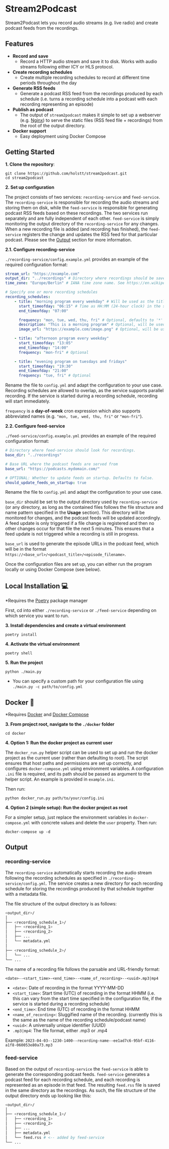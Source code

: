 # Stream2Podcast

Stream2Podcast lets you record audio streams (e.g. live radio) and create podcast feeds from the recordings.

## Features

-   **Record and save**
    - Record a HTTP audio stream and save it to disk. Works with audio streams following either ICY or HLS protocol.
-   **Create recording schedules**
    - Create multiple recording schedules to record at different time periods throughout the day
-   **Generate RSS feeds**
    - Generate a podcast RSS feed from the recordings produced by each schedule (i.e. turns a recording schedule into a podcast with each recording representing an episode)
-   **Publish as podcast**
    - The output of `stream2podcast` makes it simple to set up a webserver (e.g. [Nginx](https://www.nginx.com/)) to serve the static files (RSS feed file + recordings) from the root of the output directory.
-   **Docker support**
    - Easy deployment using Docker Compose

## Getting Started

**1. Clone the repository**:

```
git clone https://github.com/holstt/stream2podcast.git
cd stream2podcast
```

**2. Set up configuration**

The project consists of two services: `recording-service` and `feed-service`. The `recording-service` is responsible for recording the audio streams and storing them on disk, while the `feed-service` is responsible for generating podcast RSS feeds based on these recordings. The two services run separately and are fully independent of each other. `feed-service` is simply monitoring the output directory of the `recording-service` for any changes. When a new recording file is added (and recording has finished), the `feed-service` registers the change and updates the RSS feed for that particular podcast. Please see the [Output](https://github.com/holstt/stream2podcast#output) section for more information.

**2.1. Configure recording-service**

`./recording-service/config.example.yml` provides an example of the required configuration format:

```yaml
stream_url: "https://example.com"
output_dir: "../recordings" # Directory where recordings should be saved
time_zone: "Europe/Berlin" # IANA time zone name. See https://en.wikipedia.org/wiki/List_of_tz_database_time_zones

# Specify one or more recording schedules
recording_schedules:
    - title: "morning program every weekday" # Will be used as the title of the podcast feed
      start_timeofday: "06:15" # Time as HH:MM (24-hour clock) in the specified time zone
      end_timeofday: "07:00"

      frequency: "mon, tue, wed, thu, fri" # Optional, defaults to '*' i.e. every day
      description: "This is a morning program" # Optional, will be used as the podcast description when generating the feed
      image_url: "https://example.com/image.png" # Optional, will be used as the podcast image when generating the feed

    - title: "afternoon program every weekday"
      start_timeofday: "13:05"
      end_timeofday: "14:00"
      frequency: "mon-fri" # Optional

    - title: "evening program on tuesdays and fridays"
      start_timeofday: "19:30"
      end_timeofday: "21:00"
      frequency: "tue, fri" # Optional
```

Rename the file to `config.yml` and adapt the configuration to your use case. Recording schedules are allowed to overlap, as the service supports parallel recording. If the service is started during a recording schedule, recording will start immediately.

`frequency` is a **day-of-week** cron expression which also supports abbreviated names (e.g. `"mon, tue, wed, thu, fri"` or `"mon-fri"`).

**2.2. Configure feed-service**

`./feed-service/config.example.yml` provides an example of the required configuration format:

```yaml
# Directory where feed-service should look for recordings.
base_dir: "../recordings"

# Base URL where the podcast feeds are served from
base_url: "https://podcasts.mydomain.com/"

# OPTIONAL: Whether to update feeds on startup. Defaults to false.
should_update_feeds_on_startup: true
```

Rename the file to `config.yml` and adapt the configuration to your use case.

`base_dir` should be set to the output directory used by `recording-service` (or any directory, as long as the contained files follows the file structure and name pattern specified in the **Usage** section). This directory will be monitored for changes, and the podcast feeds will be updated accordingly. A feed update is only triggered if a file change is registered and then no other changes occur for that file the next 5 minutes. This ensures that a feed update is not triggered while a recording is still in progress.

`base_url` is used to generate the episode URLs in the podcast feed, which will be in the format `https://<base_url>/<podcast_title>/<episode_filename>`.

Once the configuration files are set up, you can either run the program locally or using Docker Compose (see below).

## Local Installation 💻

\*Requires the [Poetry](https://python-poetry.org/docs/) package manager

First, cd into either `./recording-service` or `./feed-service` depending on which service you want to run.

**3. Install dependencies and create a virtual environment**

```
poetry install
```

**4. Activate the virtual environment**

```
poetry shell
```

**5. Run the project**

```
python ./main.py
```

-   You can specify a custom path for your configuration file using `./main.py -c path/to/config.yml`

## Docker 🐳

\*Requires [Docker](https://docs.docker.com/get-docker/) and [Docker Compose](https://docs.docker.com/compose/install/)

**3. From project root, navigate to the `./docker` folder**

```
cd docker
```

**4. Option 1: Run the docker project as current user**

The `docker_run.py` helper script can be used to set up and run the docker project as the current user (rather than defaulting to root). The script ensures that host paths and permissions are set up correctly, and configures `docker-compose.yml` using environment variables. A configuration `.ini` file is required, and its path should be passed as argument to the helper script. An example is provided in `example.ini`. 

Then run:

```
python docker_run.py path/to/your/config.ini
```

**4. Option 2 (simple setup): Run the docker project as root**

For a simpler setup, just replace the environment variables in `docker-compose.yml` with concrete values and delete the `user` property. Then run:

```
docker-compose up -d
```

## Output

### recording-service

The `recording-service` automatically starts recording the audio stream following the recording schedules as specified in `./recording-service/config.yml`. The service creates a new directory for each recording schedule for storing the recordings produced by that schedule together with a metadata file.

The file structure of the output directory is as follows:

```bash
<output_dir>/
│
├── <recording_schedule_1>/
│   ├── <recording_1>
│   ├── <recording_2>
│   ├── ...
│   └── metadata.yml
│
├── <recording_schedule_2>/
│   └── ...
└── ...
```

The name of a recording file follows the parsable and URL-friendly format:

`<date>--<start_time>-<end_time>--<name_of_recording>--<uuid>.mp3|mp4`

-   `<date>`: Date of recording in the format YYYY-MM-DD
-   `<start_time>`: Start time (UTC) of recording in the format HHMM (i.e. this can vary from the start time specified in the configuration file, if the service is started during a recording schedule)
-   `<end_time>`: End time (UTC) of recording in the format HHMM
-   `<name_of_recording>`: Sluggified name of the recording. (currently this is the same as the name of the recording schedule/podcast name)
-   `<uuid>`: A universally unique identifier (UUID)
-   `.mp3|mp4`: The file format, either .mp3 or .mp4

Example: `2023-04-03--1230-1400--recording-name--ee1ad7c6-95bf-4116-a1f8-060053e80a73.mp3`

### feed-service

Based on the output of `recording-service` the `feed-service` is able to generate the corresponding podcast feeds. `feed-service` generates a podcast feed for each recording schedule, and each recording is represented as an episode in that feed. The resulting `feed.rss` file is saved in the same directory as the recordings. As such, the file structure of the output directory ends up looking like this:

```bash
<output_dir>/
│
├── <recording_schedule_1>/
│   ├── <recording_1>
│   ├── <recording_2>
│   ├── ...
│   ├── metadata.yml
│   └── feed.rss # <-- added by feed-service
└── ...
```
